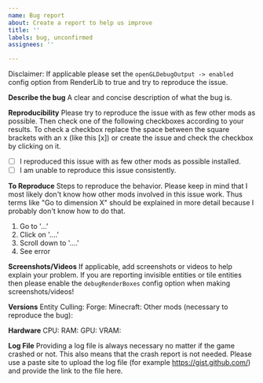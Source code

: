 ```yaml
---
name: Bug report
about: Create a report to help us improve
title: ''
labels: bug, unconfirmed
assignees: ''

---
```


Disclaimer: If applicable please set the `openGLDebugOutput -> enabled` config option from RenderLib to true and try to reproduce the issue.

**Describe the bug**
A clear and concise description of what the bug is.

**Reproducibility**
Please try to reproduce the issue with as few other mods as possible. Then check one of the following checkboxes according to your results. To check a checkbox replace the space between the square brackets with an x (like this [x]) or create the issue and check the checkbox by clicking on it.
- [ ] I reproduced this issue with as few other mods as possible installed.
- [ ] I am unable to reproduce this issue consistently.

**To Reproduce**
Steps to reproduce the behavior.
Please keep in mind that I most likely don't know how other mods involved in this issue work. Thus terms like "Go to dimension X" should be explained in more detail because I probably don't know how to do that.
1. Go to '...'
2. Click on '....'
3. Scroll down to '....'
4. See error

**Screenshots/Videos**
If applicable, add screenshots or videos to help explain your problem. If you are reporting invisible entities or tile entities then please enable the `debugRenderBoxes` config option when making screenshots/videos!

**Versions**
Entity Culling: 
Forge: 
Minecraft: 
Other mods (necessary to reproduce the bug): 

**Hardware**
CPU: 
RAM: 
GPU: 
VRAM: 

**Log File**
Providing a log file is always necessary no matter if the game crashed or not. This also means that the crash report is not needed.
Please use a paste site to upload the log file (for example https://gist.github.com/) and provide the link to the file here.
